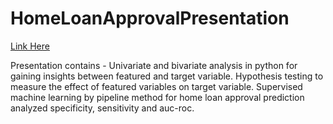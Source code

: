 # HomeLoanApprovalPresentation
[Link Here](https://www.canva.com/design/DAFgj91K39w/68GKB86jUdhQrdKIwjVQUQ/edit?utm_content=DAFgj91K39w&utm_campaign=designshare&utm_medium=link2&utm_source=sharebutton)

Presentation contains - Univariate and bivariate analysis in python for gaining insights between featured and target variable. Hypothesis testing to measure the effect of featured variables on target variable. Supervised machine learning by pipeline method for home loan approval prediction analyzed specificity, sensitivity and auc-roc.

